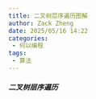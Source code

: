 ```yaml
---
title: 二叉树层序遍历图解
author: Zack Zheng
date: 2025/05/16 14:22
categories:
 - 何以编程
tags:
 - 算法
---
```


##### 二叉树层序遍历

<simple-img src="https://gitee.com/zackzhengxy/picGallery/raw/main/imgs/二叉树层序遍历左到右.jpeg"></simple-img>

<simple-img src="https://gitee.com/zackzhengxy/picGallery/raw/main/imgs/二叉树层序遍历右到左.jpeg"></simple-img>


